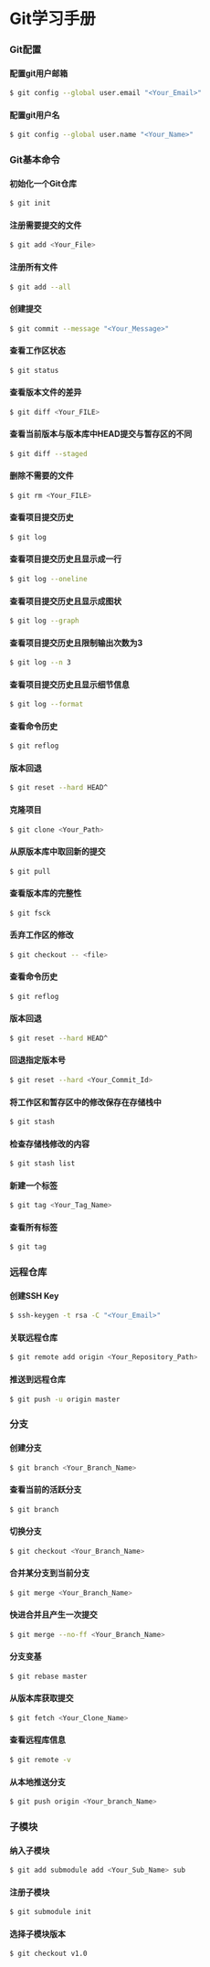 # Git学习手册
### Git配置
#### 配置git用户邮箱
```bash
$ git config --global user.email "<Your_Email>"
```
#### 配置git用户名
```bash
$ git config --global user.name "<Your_Name>"
```

### Git基本命令
#### 初始化一个Git仓库
```bash
$ git init
```
#### 注册需要提交的文件
```bash
$ git add <Your_File>
```
#### 注册所有文件
```bash
$ git add --all
```
#### 创建提交
```bash
$ git commit --message "<Your_Message>"
```
#### 查看工作区状态
```bash
$ git status
```
#### 查看版本文件的差异
```bash
$ git diff <Your_FILE>
```
#### 查看当前版本与版本库中HEAD提交与暂存区的不同
```bash
$ git diff --staged
```
#### 删除不需要的文件
```bash
$ git rm <Your_FILE>
```
#### 查看项目提交历史
```bash
$ git log
```
#### 查看项目提交历史且显示成一行
```bash
$ git log --oneline
```
#### 查看项目提交历史且显示成图状
```bash
$ git log --graph
```
#### 查看项目提交历史且限制输出次数为3
```bash
$ git log --n 3
```
#### 查看项目提交历史且显示细节信息
```bash
$ git log --format
```
#### 查看命令历史
```bash
$ git reflog
```
#### 版本回退
```bash
$ git reset --hard HEAD^
```
#### 克隆项目
```bash
$ git clone <Your_Path>
```
#### 从原版本库中取回新的提交
```bash
$ git pull
```
#### 查看版本库的完整性
```bash
$ git fsck
```
#### 丢弃工作区的修改
```bash
$ git checkout -- <file>
```
#### 查看命令历史
```bash
$ git reflog
```
#### 版本回退
```bash
$ git reset --hard HEAD^
```
#### 回退指定版本号
```bash
$ git reset --hard <Your_Commit_Id>
```
#### 将工作区和暂存区中的修改保存在存储栈中
```bash
$ git stash
```
#### 检查存储栈修改的内容
```bash
$ git stash list
```
#### 新建一个标签
```bash
$ git tag <Your_Tag_Name>
```
#### 查看所有标签
```bash
$ git tag
```

### 远程仓库
#### 创建SSH Key
```bash
$ ssh-keygen -t rsa -C "<Your_Email>"
```
#### 关联远程仓库
```bash
$ git remote add origin <Your_Repository_Path>
```
#### 推送到远程仓库
```bash
$ git push -u origin master
```


### 分支
#### 创建分支
```bash
$ git branch <Your_Branch_Name>
```
#### 查看当前的活跃分支
```bash
$ git branch
```
#### 切换分支
```bash
$ git checkout <Your_Branch_Name>
```
#### 合并某分支到当前分支
```bash
$ git merge <Your_Branch_Name>
```
#### 快进合并且产生一次提交
```bash
$ git merge --no-ff <Your_Branch_Name>
```
#### 分支变基
```bash
$ git rebase master
```
#### 从版本库获取提交
```bash
$ git fetch <Your_Clone_Name>
```
#### 查看远程库信息
```bash
$ git remote -v
```
#### 从本地推送分支
```bash
$ git push origin <Your_branch_Name>
```

### 子模块
#### 纳入子模块
```bash
$ git add submodule add <Your_Sub_Name> sub
```
#### 注册子模块
```bash
$ git submodule init
```
#### 选择子模块版本
```bash
$ git checkout v1.0
```
